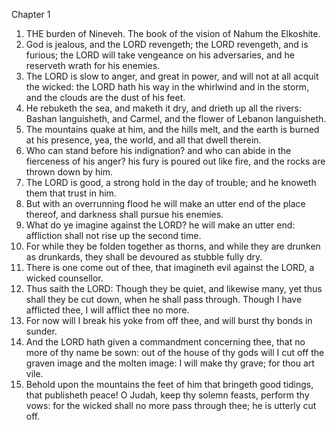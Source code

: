 

Chapter 1

1. THE burden of Nineveh.  The book of the vision of Nahum the Elkoshite.
2. God is jealous, and the LORD revengeth; the LORD revengeth, and is furious; the LORD will take vengeance on his adversaries, and he reserveth wrath for his enemies.
3. The LORD is slow to anger, and great in power, and will not at all acquit the wicked: the LORD hath his way in the whirlwind and in the storm, and the clouds are the dust of his feet.
4. He rebuketh the sea, and maketh it dry, and drieth up all the rivers: Bashan languisheth, and Carmel, and the flower of Lebanon languisheth.
5. The mountains quake at him, and the hills melt, and the earth is burned at his presence, yea, the world, and all that dwell therein.
6. Who can stand before his indignation?  and who can abide in the fierceness of his anger?  his fury is poured out like fire, and the rocks are thrown down by him.
7. The LORD is good, a strong hold in the day of trouble; and he knoweth them that trust in him.
8. But with an overrunning flood he will make an utter end of the place thereof, and darkness shall pursue his enemies.
9. What do ye imagine against the LORD?  he will make an utter end: affliction shall not rise up the second time.
10. For while they be folden together as thorns, and while they are drunken as drunkards, they shall be devoured as stubble fully dry.
11. There is one come out of thee, that imagineth evil against the LORD, a wicked counsellor.
12. Thus saith the LORD: Though they be quiet, and likewise many, yet thus shall they be cut down, when he shall pass through.  Though I have afflicted thee, I will afflict thee no more.
13. For now will I break his yoke from off thee, and will burst thy bonds in sunder.
14. And the LORD hath given a commandment concerning thee, that no more of thy name be sown: out of the house of thy gods will I cut off the graven image and the molten image: I will make thy grave; for thou art vile.
15. Behold upon the mountains the feet of him that bringeth good tidings, that publisheth peace!  O Judah, keep thy solemn feasts, perform thy vows: for the wicked shall no more pass through thee; he is utterly cut off.
